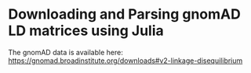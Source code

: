 # Downloading and Parsing gnomAD LD matrices using Julia

The gnomAD data is available here: https://gnomad.broadinstitute.org/downloads#v2-linkage-disequilibrium
